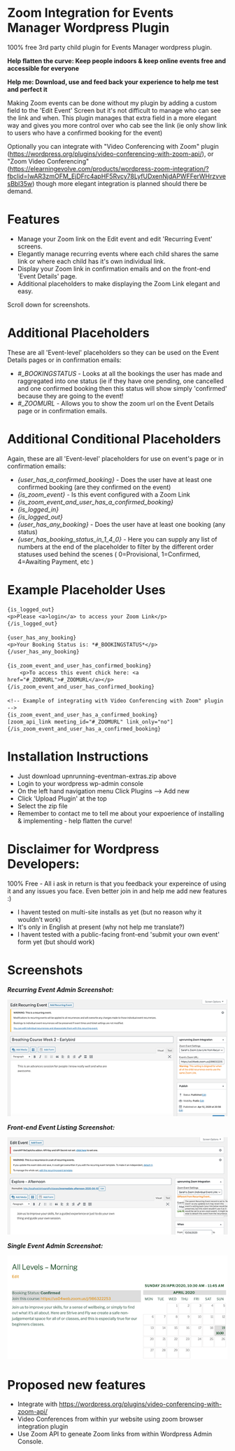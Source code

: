 # Zoom Integration for Events Manager Wordpress Plugin
100% free 3rd party child plugin for Events Manager wordpress plugin. 

__Help flatten the curve: Keep people indoors & keep online events free and accessible for everyone__

__Help me: Download, use and feed back your experience to help me test and perfect it__

Making Zoom events can be done without my plugin by adding a custom field to the 'Edit Event' Screen but it's not difficult to manage who can see the link and when. This plugin manages that extra field in a more elegant way and gives you more control over who cab see the link (ie only show link to users who have a confirmed booking for the event)

Optionally you can integrate with "Video Conferencing with Zoom" plugin (https://wordpress.org/plugins/video-conferencing-with-zoom-api/), or "Zoom Video Conferencing" (https://elearningevolve.com/products/wordpress-zoom-integration/?fbclid=IwAR3zmOFM_EjDFrc4apHF5Rvcy78LyfUDxenNjdAPWFFerWHrzvvesBbl35w) though more elegant integration is planned should there be demand.

# Features
* Manage your Zoom link on the Edit event and edit 'Recurring Event' screens.
* Elegantly manage recurring events where each child shares the same link or where each child has it's own individual link.
* Display your Zoom link in confirmation emails and on the front-end 'Event Details' page.
* Additional placeholders to make displaying the Zoom Link elegant and easy.

Scroll down for screenshots.

# Additional Placeholders
These are all 'Event-level' placeholders so they can be used on the Event Details pages or in confirmation emails:

 * *#_BOOKINGSTATUS* - Looks at all the bookings the user has made and raggregated into one status (ie if they have one pending, one cancelled and one confirmed booking then this status will show simply 'confirmed' because they are going to the event!
 * *#_ZOOMURL* - Allows you to show the zoom url on the Event Details page or in confirmation emails.
 
 # Additional Conditional Placeholders
 Again, these are all 'Event-level' placeholders for use on event's page or in confirmation emails:
 
  * *{user_has_a_confirmed_booking}* - Does the user have at least one confirmed booking (are they confirmed on the event)
  * *{is_zoom_event}* - Is this event configured with a Zoom Link
  * *{is_zoom_event_and_user_has_a_confirmed_booking}*
  * *{is_logged_in}*
  * *{is_logged_out}*
  * *{user_has_any_booking}* - Does the user have at least one booking (any status)
  * *{user_has_booking_status_in_1_4_0}* - Here you can supply any list of numbers at the end of the placeholder to filter by the different order statuses used behind the scenes ( 0=Provisional, 1=Confirmed, 4=Awaiting Payment, etc )
  
 # Example Placeholder Uses
```
{is_logged_out}
<p>Please <a>login</a> to access your Zoom Link</p>
{/is_logged_out}

{user_has_any_booking}
<p>Your Booking Status is: *#_BOOKINGSTATUS*</p>
{/user_has_any_booking}

{is_zoom_event_and_user_has_confirmed_booking}
    <p>To access this event chick here: <a href="#_ZOOMURL">#_ZOOMURL</a></p>
{/is_zoom_event_and_user_has_confirmed_booking}

<!-- Example of integrating with Video Conferencing with Zoom" plugin -->
{is_zoom_event_and_user_has_a_confirmed_booking}
[zoom_api_link meeting_id="#_ZOOMURL" link_only="no"]
{/is_zoom_event_and_user_has_a_confirmed_booking}
```
# Installation Instructions
 - Just download upnrunning-eventman-extras.zip above
 - Login to your wordpress wp-admin console
 - On the left hand navigation menu Click Plugins --> Add new
 - Click 'Upload Plugin' at the top
 - Select the zip file
 - Remember to contact me to tell me about your expoerience of installing & implementing - help flatten the curve!

# Disclaimer for Wordpress Developers:
100% Free - All i ask in return is that you feedback your expereince of using it and any issues you face. Even better join in and help me add new features :)

 * I havent tested on multi-site installs as yet (but no reason why it wouldn't work)
 * It's only in English at present (why not help me translate?)
 * I havent tested with a public-facing front-end 'submit your own event' form yet (but should work)
 
 # Screenshots 
 
___Recurring Event Admin Screenshot:___

![Recurring Event Admin Screenshot](/upnrunning-eventman-extras/screenshot-1.png?raw=true "Recurring Event Admin Screenshot")


___Front-end Event Listing Screenshot:___

![Front-end Event Listing Screenshot](/upnrunning-eventman-extras/screenshot-2.png?raw=true "Front-end Event Listing Screenshot")


___Single Event Admin Screenshot:___

![Single Event Admin Screenshot](/upnrunning-eventman-extras/screenshot-3.png?raw=true "Single Event Admin Screenshot")

# Proposed new features

 * Integrate with https://wordpress.org/plugins/video-conferencing-with-zoom-api/
 * Video Conferences from within yur website using zoom browser integration plugin
 * Use Zoom API to geneate Zoom links from within Wordpress Admin Console.
